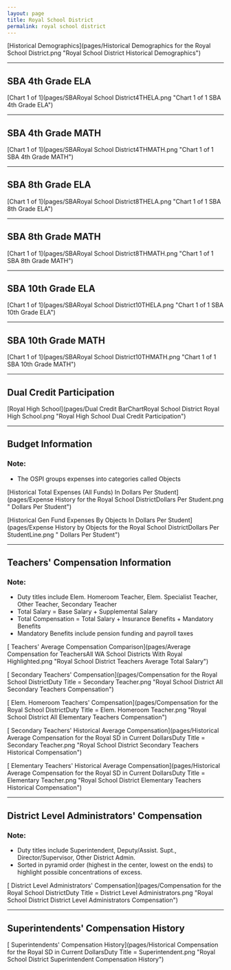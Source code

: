 ```yaml
---
layout: page
title: Royal School District
permalink: royal school district
---
```



[Historical Demographics](pages/Historical Demographics for the Royal School District.png "Royal School District Historical Demographics")

___

## SBA 4th Grade ELA

[Chart 1 of 1](pages/SBARoyal School District4THELA.png "Chart 1 of 1 SBA 4th Grade ELA")


___

## SBA 4th Grade MATH

[Chart 1 of 1](pages/SBARoyal School District4THMATH.png "Chart 1 of 1 SBA 4th Grade MATH")


___

## SBA 8th Grade ELA

[Chart 1 of 1](pages/SBARoyal School District8THELA.png "Chart 1 of 1 SBA 8th Grade ELA")


___

## SBA 8th Grade MATH

[Chart 1 of 1](pages/SBARoyal School District8THMATH.png "Chart 1 of 1 SBA 8th Grade MATH")


___

## SBA 10th Grade ELA

[Chart 1 of 1](pages/SBARoyal School District10THELA.png "Chart 1 of 1 SBA 10th Grade ELA")


___

## SBA 10th Grade MATH

[Chart 1 of 1](pages/SBARoyal School District10THMATH.png "Chart 1 of 1 SBA 10th Grade MATH")


___

## Dual Credit Participation

[Royal High School](pages/Dual Credit BarChartRoyal School District Royal High School.png "Royal High School Dual Credit Participation")


___

## Budget Information
### Note:
- The OSPI groups expenses into categories called Objects

[Historical Total Expenses (All Funds) In Dollars Per Student](pages/Expense History for the Royal School DistrictDollars Per Student.png " Dollars Per Student")

[Historical Gen Fund Expenses By Objects In Dollars Per Student](pages/Expense History by Objects for the Royal School DistrictDollars Per StudentLine.png " Dollars Per Student")


___

## Teachers' Compensation Information
### Note:
- Duty titles include Elem. Homeroom Teacher, Elem. Specialist Teacher, Other Teacher, Secondary Teacher
- Total Salary = Base Salary + Supplemental Salary
- Total Compensation = Total Salary + Insurance Benefits + Mandatory Benefits
- Mandatory Benefits include pension funding and payroll taxes

[ Teachers' Average Compensation Comparison](pages/Average Compensation for TeachersAll WA School Districts With Royal Highlighted.png "Royal School District Teachers Average Total Salary")

[ Secondary Teachers' Compensation](pages/Compensation for the Royal School DistrictDuty Title = Secondary Teacher.png "Royal School District All Secondary Teachers Compensation")

[ Elem. Homeroom Teachers' Compensation](pages/Compensation for the Royal School DistrictDuty Title = Elem. Homeroom Teacher.png "Royal School District All Elementary Teachers Compensation")

[ Secondary Teachers' Historical Average Compensation](pages/Historical Average Compensation for the Royal SD in Current DollarsDuty Title = Secondary Teacher.png "Royal School District Secondary Teachers Historical Compensation")

[ Elementary Teachers' Historical Average Compensation](pages/Historical Average Compensation for the Royal SD in Current DollarsDuty Title = Elementary Teacher.png "Royal School District Elementary Teachers Historical Compensation")


___

## District Level Administrators' Compensation

### Note:
- Duty titles include Superintendent, Deputy/Assist. Supt., Director/Supervisor, Other District Admin.
- Sorted in pyramid order (highest in the center, lowest on the ends) to highlight possible concentrations of excess.

[ District Level Administrators' Compensation](pages/Compensation for the Royal School DistrictDuty Title = District Level Administrators.png "Royal School District District Level Administrators Compensation")


___

## Superintendents' Compensation History

[ Superintendents' Compensation History](pages/Historical Compensation for the Royal SD in Current DollarsDuty Title = Superintendent.png "Royal School District Superintendent Compensation History")

